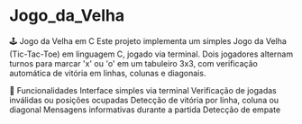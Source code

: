 # Jogo_da_Velha
🕹️ Jogo da Velha em C
Este projeto implementa um simples Jogo da Velha (Tic-Tac-Toe) em linguagem C, jogado via terminal. Dois jogadores alternam turnos para marcar 'x' ou 'o' em um tabuleiro 3x3, com verificação automática de vitória em linhas, colunas e diagonais.

🔧 Funcionalidades
Interface simples via terminal
Verificação de jogadas inválidas ou posições ocupadas
Detecção de vitória por linha, coluna ou diagonal
Mensagens informativas durante a partida
Detecção de empate
